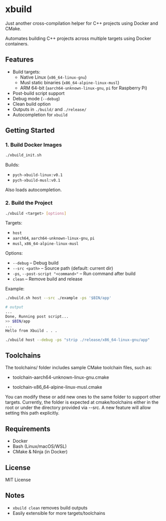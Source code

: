 # xbuild

Just another cross-compilation helper for C++ projects using Docker and CMake.

Automates building C++ projects across multiple targets using Docker containers.

## Features

- Build targets:
  - Native Linux (`x86_64-linux-gnu`)
  - Musl static binaries (`x86_64-alpine-linux-musl`)
  - ARM 64-bit (`aarch64-unknown-linux-gnu`, `pi` for Raspberry Pi)
- Post-build script support
- Debug mode (`--debug`)
- Clean build option
- Outputs in `./build/` and `./release/`
- Autocompletion for `xbuild`

## Getting Started

### 1. Build Docker Images

```bash
./xbuild_init.sh
```

Builds:

- `pych-xbuild-linux:v0.1`
- `pych-xbuild-musl:v0.1`

Also loads autocompletion.

### 2. Build the Project

```bash
./xbuild <target> [options]
```

Targets:

- `host`
- `aarch64`, `aarch64-unknown-linux-gnu`, `pi`
- `musl`, `x86_64-alpine-linux-musl`

Options:

- `--debug` – Debug build
- `--src <path>` – Source path (default: current dir)
- `-ps`, `--post-script "<command>"` – Run command after build
- `clean` – Remove build and release

Example:

```bash
./xbuild.sh host --src ./example -ps '$BIN/app'

# output
...
Done, Running post script...
>> $BIN/app
...
Hello from Xbuild . . .
```

```bash
./xbuild host --debug -ps "strip ./release/x86_64-linux-gnu/app"
```

## Toolchains

The toolchains/ folder includes sample CMake toolchain files, such as:

- toolchain-aarch64-unknown-linux-gnu.cmake

- toolchain-x86_64-alpine-linux-musl.cmake

You can modify these or add new ones to the same folder to support other targets. Currently, the folder is expected at cmake/toolchains either in the root or under the directory provided via --src. A new feature will allow setting this path explicitly.

## Requirements

- Docker
- Bash (Linux/macOS/WSL)
- CMake & Ninja (in Docker)

## License

MIT License

## Notes

- `xbuild clean` removes build outputs
- Easily extensible for more targets/toolchains